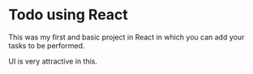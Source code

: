 # Todo using React

This was my first and basic project in React in which you can add your tasks to be performed.

UI is very attractive in this.

















